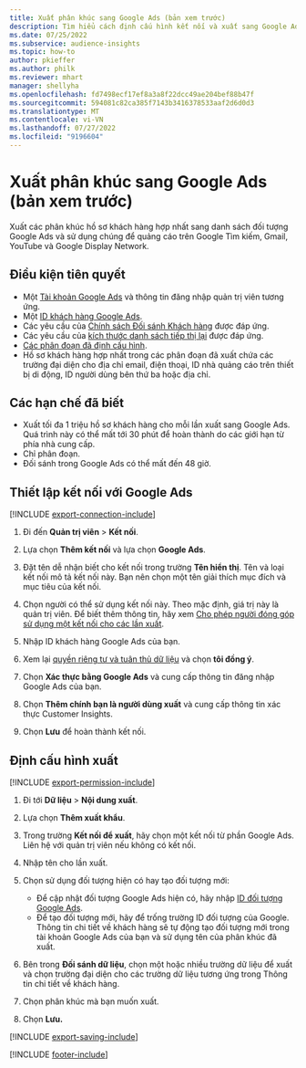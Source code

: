 ```yaml
---
title: Xuất phân khúc sang Google Ads (bản xem trước)
description: Tìm hiểu cách định cấu hình kết nối và xuất sang Google Ads.
ms.date: 07/25/2022
ms.subservice: audience-insights
ms.topic: how-to
author: pkieffer
ms.author: philk
ms.reviewer: mhart
manager: shellyha
ms.openlocfilehash: fd7498ecf17ef8a3a8f22dcc49ae204bef88b47f
ms.sourcegitcommit: 594081c82ca385f7143b3416378533aaf2d6d0d3
ms.translationtype: MT
ms.contentlocale: vi-VN
ms.lasthandoff: 07/27/2022
ms.locfileid: "9196604"
---
```

# <a name="export-segments-to-google-ads-preview"></a>Xuất phân khúc sang Google Ads (bản xem trước)

Xuất các phân khúc hồ sơ khách hàng hợp nhất sang danh sách đối tượng Google Ads và sử dụng chúng để quảng cáo trên Google Tìm kiếm, Gmail, YouTube và Google Display Network.

## <a name="prerequisites"></a>Điều kiện tiên quyết

- Một [Tài khoản Google Ads](https://ads.google.com/) và thông tin đăng nhập quản trị viên tương ứng.
- Một [ID khách hàng Google Ads](https://support.google.com/google-ads/answer/1704344).
- Các yêu cầu của [Chính sách Đối sánh Khách hàng](https://support.google.com/adspolicy/answer/6299717) được đáp ứng.
- Các yêu cầu của [kích thước danh sách tiếp thị lại](https://support.google.com/google-ads/answer/7558048) được đáp ứng.
- [Các phân đoạn đã định cấu hình](segments.md).
- Hồ sơ khách hàng hợp nhất trong các phân đoạn đã xuất chứa các trường đại diện cho địa chỉ email, điện thoại, ID nhà quảng cáo trên thiết bị di động, ID người dùng bên thứ ba hoặc địa chỉ.

## <a name="known-limitations"></a>Các hạn chế đã biết

- Xuất tối đa 1 triệu hồ sơ khách hàng cho mỗi lần xuất sang Google Ads. Quá trình này có thể mất tới 30 phút để hoàn thành do các giới hạn từ phía nhà cung cấp.
- Chỉ phân đoạn.
- Đối sánh trong Google Ads có thể mất đến 48 giờ.

## <a name="set-up-connection-to-google-ads"></a>Thiết lập kết nối với Google Ads

[!INCLUDE [export-connection-include](includes/export-connection-admn.md)]

1. Đi đến **Quản trị viên** > **Kết nối**.

1. Lựa chọn **Thêm kết nối** và lựa chọn **Google Ads**.

1. Đặt tên dễ nhận biết cho kết nối trong trường **Tên hiển thị**. Tên và loại kết nối mô tả kết nối này. Bạn nên chọn một tên giải thích mục đích và mục tiêu của kết nối.

1. Chọn người có thể sử dụng kết nối này. Theo mặc định, giá trị này là quản trị viên. Để biết thêm thông tin, hãy xem [Cho phép người đóng góp sử dụng một kết nối cho các lần xuất](connections.md#allow-contributors-to-use-a-connection-for-exports).

1. Nhập ID khách hàng Google Ads của bạn.

1. Xem lại [quyền riêng tư và tuân thủ dữ liệu](connections.md#data-privacy-and-compliance) và chọn **tôi đồng ý**.

1. Chọn **Xác thực bằng Google Ads** và cung cấp thông tin đăng nhập Google Ads của bạn.

1. Chọn **Thêm chính bạn là người dùng xuất** và cung cấp thông tin xác thực Customer Insights.

1. Chọn **Lưu** để hoàn thành kết nối.

## <a name="configure-an-export"></a>Định cấu hình xuất

[!INCLUDE [export-permission-include](includes/export-permission.md)]

1. Đi tới **Dữ liệu** > **Nội dung xuất**.

1. Lựa chọn **Thêm xuất khẩu**.

1. Trong trường **Kết nối để xuất**, hãy chọn một kết nối từ phần Google Ads. Liên hệ với quản trị viên nếu không có kết nối.

1. Nhập tên cho lần xuất.

1. Chọn sử dụng đối tượng hiện có hay tạo đối tượng mới:
   - Để cập nhật đối tượng Google Ads hiện có, hãy nhập [ID đối tượng Google Ads](https://support.google.com/google-ads/answer/7558048?hl=en#:~:text=Audience%20lists%20is%20a%20section,Display%20Network%20through%20remarketing%20campaigns).
   - Để tạo đối tượng mới, hãy để trống trường ID đối tượng của Google. Thông tin chi tiết về khách hàng sẽ tự động tạo đối tượng mới trong tài khoản Google Ads của bạn và sử dụng tên của phân khúc đã xuất.

1. Bên trong **Đối sánh dữ liệu**, chọn một hoặc nhiều trường dữ liệu để xuất và chọn trường đại diện cho các trường dữ liệu tương ứng trong Thông tin chi tiết về khách hàng.

1. Chọn phân khúc mà bạn muốn xuất.

1. Chọn **Lưu.**

[!INCLUDE [export-saving-include](includes/export-saving.md)]

[!INCLUDE [footer-include](includes/footer-banner.md)]
